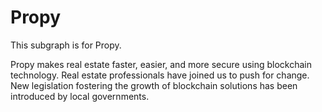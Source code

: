 # Propy
This subgraph is for Propy. 

Propy makes real estate faster, easier, and more secure using blockchain technology. Real estate professionals have joined us to push for change. New legislation fostering the growth of blockchain solutions has been introduced by local governments. 
